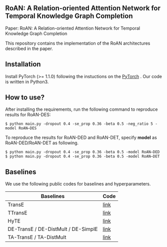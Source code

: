 ##  RoAN: A Relation-oriented Attention Network for Temporal Knowledge Graph Completion
Paper: RoAN: A Relation-oriented Attention Network for Temporal Knowledge Graph Completion

This repository contains the implementation of the RoAN architectures described in the paper.

## Installation

Install PyTorch (>= 1.1.0)  following the instuctions on the [PyTorch](https://pytorch.org/) .
Our code is written in Python3.

## How to use?
After installing the requirements, run the following command to reproduce results for RoAN-DES:
```
$ python main.py -dropout 0.4 -se_prop 0.36 -beta 0.5 -neg_ratio 5 -model RoAN—DES
```
To reproduce the results for RoAN-DED and RoAN-DET, specify **model** as RoAN-DED/RoAN-DET as following.
```
$ python main.py -dropout 0.4 -se_prop 0.36 -beta 0.5 -model RoAN—DED
$ python main.py -dropout 0.4 -se_prop 0.36 -beta 0.5 -model RoAN—DET
```
## Baselines

We use the following public codes for baselines and hyperparameters. 

| Baselines                           | Code                                                         |
| ----------------------------------- | ------------------------------------------------------------ |
| TransE                              | [link](https://github.com/jimmywangheng/knowledge_representation_pytorch) |
| TTransE                             | [link](https://github.com/INK-USC/RE-Net)                    |
| HyTE                                | [link](https://github.com/malllabiisc/HyTE)                  |
| DE-TransE / DE-DistMult / DE-SimplE | [link](https://github.com/BorealisAI/DE-SimplE)              |
| TA-TransE / TA-DistMult             | [link](https://github.com/INK-USC/RE-Net)                    |
